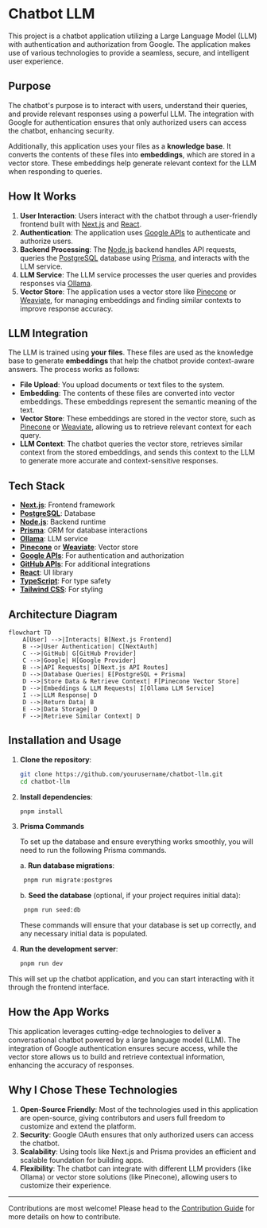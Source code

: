 # Chatbot LLM

This project is a chatbot application utilizing a Large Language Model (LLM) with authentication and authorization from Google. The application makes use of various technologies to provide a seamless, secure, and intelligent user experience.

## Purpose

The chatbot's purpose is to interact with users, understand their queries, and provide relevant responses using a powerful LLM. The integration with Google for authentication ensures that only authorized users can access the chatbot, enhancing security.

Additionally, this application uses your files as a **knowledge base**. It converts the contents of these files into **embeddings**, which are stored in a vector store. These embeddings help generate relevant context for the LLM when responding to queries.

## How It Works

1. **User Interaction**: Users interact with the chatbot through a user-friendly frontend built with [Next.js](https://nextjs.org/) and [React](https://reactjs.org/).
2. **Authentication**: The application uses [Google APIs](https://developers.google.com/identity) to authenticate and authorize users.
3. **Backend Processing**: The [Node.js](https://nodejs.org/en/) backend handles API requests, queries the [PostgreSQL](https://www.postgresql.org/) database using [Prisma](https://www.prisma.io/), and interacts with the LLM service.
4. **LLM Service**: The LLM service processes the user queries and provides responses via [Ollama](https://ollama.com/).
5. **Vector Store**: The application uses a vector store like [Pinecone](https://www.pinecone.io/) or [Weaviate](https://www.semi.technology/), for managing embeddings and finding similar contexts to improve response accuracy.

## LLM Integration

The LLM is trained using **your files**. These files are used as the knowledge base to generate **embeddings** that help the chatbot provide context-aware answers. The process works as follows:

- **File Upload**: You upload documents or text files to the system.
- **Embedding**: The contents of these files are converted into vector embeddings. These embeddings represent the semantic meaning of the text.
- **Vector Store**: These embeddings are stored in the vector store, such as [Pinecone](https://www.pinecone.io/) or [Weaviate](https://www.semi.technology/), allowing us to retrieve relevant context for each query.
- **LLM Context**: The chatbot queries the vector store, retrieves similar context from the stored embeddings, and sends this context to the LLM to generate more accurate and context-sensitive responses.

## Tech Stack

- **[Next.js](https://nextjs.org/)**: Frontend framework
- **[PostgreSQL](https://www.postgresql.org/)**: Database
- **[Node.js](https://nodejs.org/en/)**: Backend runtime
- **[Prisma](https://www.prisma.io/)**: ORM for database interactions
- **[Ollama](https://ollama.com/)**: LLM service
- **[Pinecone](https://www.pinecone.io/)** or **[Weaviate](https://www.semi.technology/)**: Vector store
- **[Google APIs](https://developers.google.com/identity)**: For authentication and authorization
- **[GitHub APIs](https://docs.github.com/en/rest)**: For additional integrations
- **[React](https://reactjs.org/)**: UI library
- **[TypeScript](https://www.typescriptlang.org/)**: For type safety
- **[Tailwind CSS](https://tailwindcss.com/)**: For styling

## Architecture Diagram

```mermaid
flowchart TD
    A[User] -->|Interacts| B[Next.js Frontend]
    B -->|User Authentication| C[NextAuth]
    C -->|GitHub| G[GitHub Provider]
    C -->|Google| H[Google Provider]
    B -->|API Requests| D[Next.js API Routes]
    D -->|Database Queries| E[PostgreSQL + Prisma]
    D -->|Store Data & Retrieve Context| F[Pinecone Vector Store]
    D -->|Embeddings & LLM Requests| I[Ollama LLM Service]
    I -->|LLM Response| D
    D -->|Return Data| B
    E -->|Data Storage| D
    F -->|Retrieve Similar Context| D
```

## Installation and Usage

1. **Clone the repository**:
    ```bash
    git clone https://github.com/yourusername/chatbot-llm.git
    cd chatbot-llm
    ```

2. **Install dependencies**:
    ```bash
    pnpm install
    ```

3. **Prisma Commands**

    To set up the database and ensure everything works smoothly, you will need to run the following Prisma commands.

    a. **Run database migrations**:
   ```bash
    pnpm run migrate:postgres
   ```
   
    b. **Seed the database** (optional, if your project requires initial data):
   ```bash
    pnpm run seed:db
    ```

    These commands will ensure that your database is set up correctly, and any necessary initial data is populated.

4. **Run the development server**:
    ```bash
    pnpm run dev
    ```

This will set up the chatbot application, and you can start interacting with it through the frontend interface.

## How the App Works

This application leverages cutting-edge technologies to deliver a conversational chatbot powered by a large language model (LLM). The integration of Google authentication ensures secure access, while the vector store allows us to build and retrieve contextual information, enhancing the accuracy of responses.

## Why I Chose These Technologies

1. **Open-Source Friendly**: Most of the technologies used in this application are open-source, giving contributors and users full freedom to customize and extend the platform.
2. **Security**: Google OAuth ensures that only authorized users can access the chatbot.
3. **Scalability**: Using tools like Next.js and Prisma provides an efficient and scalable foundation for building apps.
4. **Flexibility**: The chatbot can integrate with different LLM providers (like Ollama) or vector store solutions (like Pinecone), allowing users to customize their experience.

---

Contributions are most welcome! Please head to the [Contribution Guide](CONTRIBUTION.md) for more details on how to contribute.